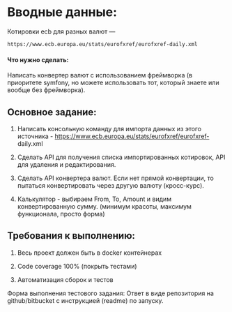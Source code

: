 # Вводные данные: 
Котировки ecb для разных валют — 
```
https://www.ecb.europa.eu/stats/eurofxref/eurofxref-daily.xml 
```
#### Что нужно сделать:

Написать конвертер валют с использованием фреймворка (в 
приоритете symfony, но можете использовать тот, который знаете 
или вообще без фреймворка).

## Основное задание:
1. Написать консольную команду для импорта данных из этого 
источника - https://www.ecb.europa.eu/stats/eurofxref/eurofxref-
daily.xml 

2. Сделать API для получения списка импортированных котировок, 
API для удаления и редактирования.

3. Сделать API конвертера валют. Если нет прямой конвертации, 
то пытаться конвертировать через другую валюту (кросс-курс).

4. Калькулятор - выбираем From, To, Amount и видим 
конвертированную сумму. (минимум красоты, максимум 
функционала, просто форма)

## Требования к выполнению:
1. Весь проект должен быть в docker контейнерах

2. Code coverage 100% (покрыть тестами)

3. Автоматизация сборок и тестов

Форма выполнения тестового задания:
Ответ в виде репозитория на github/bitbucket с инструкцией 
(readme) по запуску.
